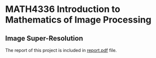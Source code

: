 # MATH4336 Introduction to Mathematics of Image Processing

## Image Super-Resolution

The report of this project is included in [report.pdf](https://github.com/wilbertcaine/MATH4336/blob/main/Report/report.pdf) file.
